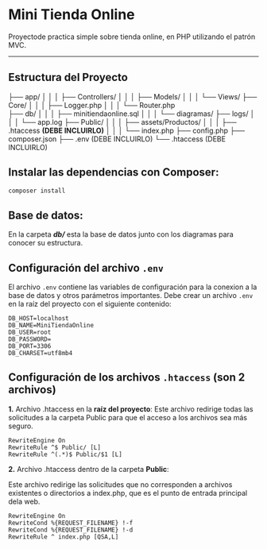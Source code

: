 # Mini Tienda Online

Proyectode practica simple sobre tienda online, en PHP utilizando el patrón MVC.

---

## Estructura del Proyecto

├── app/ 
│ │ │ ├── Controllers/
│ │ │ ├── Models/
│ │ │ └── Views/
├── Core/ 
│ │ │ ├── Logger.php
│ │ │ └── Router.php  
├── db/ 
│ │ │ ├── minitiendaonline.sql 
│ │ │ └── diagramas/
├── logs/
│ │ │ └── app.log 
├── Public/ 
│ │ │ ├── assets/Productos/
│ │ │ ├── .htaccess **(DEBE INCLUIRLO)**
│ │ │ └── index.php 
├── config.php 
├── composer.json 
├── .env (DEBE INCLUIRLO) 
└── .htaccess (DEBE INCLUIRLO)


## Instalar las dependencias con Composer:
```bash
composer install
```

## Base de datos:
En la carpeta ***db/*** esta la base de datos junto con los diagramas para conocer su estructura.

## Configuración del archivo `.env`

El archivo `.env` contiene las variables de configuración para la conexion a la base de datos y otros parámetros importantes. Debe crear un archivo `.env` en la raíz del proyecto con el siguiente contenido:

```env
DB_HOST=localhost
DB_NAME=MiniTiendaOnline
DB_USER=root
DB_PASSWORD=
DB_PORT=3306
DB_CHARSET=utf8mb4
```

## Configuración de los archivos `.htaccess` (son 2 archivos)

**1.** Archivo .htaccess en la **raíz del proyecto**: Este archivo redirige todas las solicitudes a la carpeta Public para que el acceso a los archivos sea más seguro.

```htaccess
RewriteEngine On
RewriteRule ^$ Public/ [L]
RewriteRule ^(.*)$ Public/$1 [L]
```

**2.** Archivo .htaccess dentro de la carpeta **Public**:

Este archivo redirige las solicitudes que no corresponden a archivos existentes o directorios a index.php, que es el punto de entrada principal dela web.
```htaccess
RewriteEngine On
RewriteCond %{REQUEST_FILENAME} !-f
RewriteCond %{REQUEST_FILENAME} !-d
RewriteRule ^ index.php [QSA,L]
```
